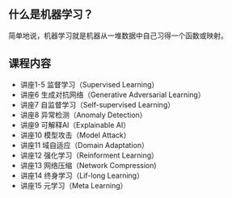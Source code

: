 ## 什么是机器学习？
  简单地说，机器学习就是机器从一堆数据中自己习得一个函数或映射。
## 课程内容
- 讲座1-5 监督学习（Supervised Learning）
- 讲座6 生成对抗网络（Generative Adversarial Learning）
- 讲座7 自监督学习（Self-supervised Learning）
- 讲座8 异常检测（Anomaly Detection）
- 讲座9 可解释AI（Explainable AI）
- 讲座10 模型攻击（Model Attack）
- 讲座11 域自适应（Domain Adaptation）
- 讲座12 强化学习（Reinforment Learning）
- 讲座13 网络压缩（Network Compression)
- 讲座14 终身学习（Lif-long Learning）
- 讲座15 元学习（Meta Learning）
